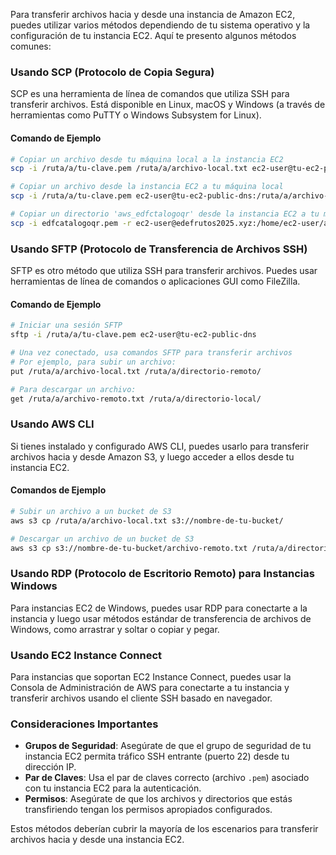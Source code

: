 Para transferir archivos hacia y desde una instancia de Amazon EC2, puedes utilizar varios métodos dependiendo de tu sistema operativo y la configuración de tu instancia EC2. Aquí te presento algunos métodos comunes:

### Usando SCP (Protocolo de Copia Segura)

SCP es una herramienta de línea de comandos que utiliza SSH para transferir archivos. Está disponible en Linux, macOS y Windows (a través de herramientas como PuTTY o Windows Subsystem for Linux).

#### Comando de Ejemplo

```bash
# Copiar un archivo desde tu máquina local a la instancia EC2
scp -i /ruta/a/tu-clave.pem /ruta/a/archivo-local.txt ec2-user@tu-ec2-public-dns:/ruta/a/directorio-remoto/

# Copiar un archivo desde la instancia EC2 a tu máquina local
scp -i /ruta/a/tu-clave.pem ec2-user@tu-ec2-public-dns:/ruta/a/archivo-remoto.txt /ruta/a/directorio-local/

# Copiar un directorio 'aws_edfctalogoqr' desde la instancia EC2 a tu máquina local
scp -i edfcatalogoqr.pem -r ec2-user@edefrutos2025.xyz:/home/ec2-user/aws_edfcatalogoqr/ '/Users/edefrutos/AWS_Instancia_NO_BORRAR'

```

### Usando SFTP (Protocolo de Transferencia de Archivos SSH)

SFTP es otro método que utiliza SSH para transferir archivos. Puedes usar herramientas de línea de comandos o aplicaciones GUI como FileZilla.

#### Comando de Ejemplo

```bash
# Iniciar una sesión SFTP
sftp -i /ruta/a/tu-clave.pem ec2-user@tu-ec2-public-dns

# Una vez conectado, usa comandos SFTP para transferir archivos
# Por ejemplo, para subir un archivo:
put /ruta/a/archivo-local.txt /ruta/a/directorio-remoto/

# Para descargar un archivo:
get /ruta/a/archivo-remoto.txt /ruta/a/directorio-local/
```

### Usando AWS CLI

Si tienes instalado y configurado AWS CLI, puedes usarlo para transferir archivos hacia y desde Amazon S3, y luego acceder a ellos desde tu instancia EC2.

#### Comandos de Ejemplo

```bash
# Subir un archivo a un bucket de S3
aws s3 cp /ruta/a/archivo-local.txt s3://nombre-de-tu-bucket/

# Descargar un archivo de un bucket de S3
aws s3 cp s3://nombre-de-tu-bucket/archivo-remoto.txt /ruta/a/directorio-local/
```

### Usando RDP (Protocolo de Escritorio Remoto) para Instancias Windows

Para instancias EC2 de Windows, puedes usar RDP para conectarte a la instancia y luego usar métodos estándar de transferencia de archivos de Windows, como arrastrar y soltar o copiar y pegar.

### Usando EC2 Instance Connect

Para instancias que soportan EC2 Instance Connect, puedes usar la Consola de Administración de AWS para conectarte a tu instancia y transferir archivos usando el cliente SSH basado en navegador.

### Consideraciones Importantes

- **Grupos de Seguridad**: Asegúrate de que el grupo de seguridad de tu instancia EC2 permita tráfico SSH entrante (puerto 22) desde tu dirección IP.
- **Par de Claves**: Usa el par de claves correcto (archivo `.pem`) asociado con tu instancia EC2 para la autenticación.
- **Permisos**: Asegúrate de que los archivos y directorios que estás transfiriendo tengan los permisos apropiados configurados.

Estos métodos deberían cubrir la mayoría de los escenarios para transferir archivos hacia y desde una instancia EC2.
